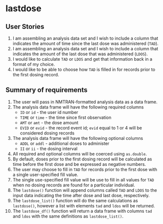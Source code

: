 
# lastdose

## User Stories

1. I am assembling an analysis data set and I wish to include a column 
   that indicates the amount of time since the last dose was administered 
   (`TAD`).
1. I am assembling an analysis data set and I wish to include a column 
   that indicates the amount of the last dose that was administered (`LDOS`). 
1. I would like to calculate `TAD` or `LDOS` and get that information back 
   in a format of my choice.
1. I would like to be able to choose how `TAD` is filled in for records 
   prior to the first dosing record.
   
## Summary of requirements

1. The user will pass in NMTRAN-formatted analysis data as a data frame. 
1. The analysis data frame will have the following required columns
    - `ID` or `id` - the user id number
    - `TIME` or `time` - the time since first observation 
    - `AMT` or `amt` - the dose amount
    - `EVID` or `evid` - the record event id; `evid` equal to 1 or 4
      will be considered dosing records
1. The analysis data frame will have the following optional columns
    - `ADDL` or `addl` - additional doses to administer
    - `II` or `ii` - the dosing interval
1. All required and optional columns will be coerced using `as.double`.
1. By default, doses prior to the first dosing record will be calculated as 
   time before the first dose and be expressed as negative numbers.
1. The user may choose to fill in `TAD` for records prior to the first dose
   with a single user-specified fill value.
1. The single use-specified fill value will be use to fill in all values for 
   `TAD` when no dosing records are found for a particular individual.
1. The `lastdose()` function will append columns called `TAD` and `LDOS` to 
   the input data indicating the time after dose and last dose, respectively.
1. The `lastdose_list()` function will do the same calculations as `lastdose()`, 
   however a list with elements `tad` and `ldos` will be returned.
1. The `lastdose_df()` function will return a data frame with columns `tad`
   and `ldos` with the same definitions as `lastdose_list()`.




